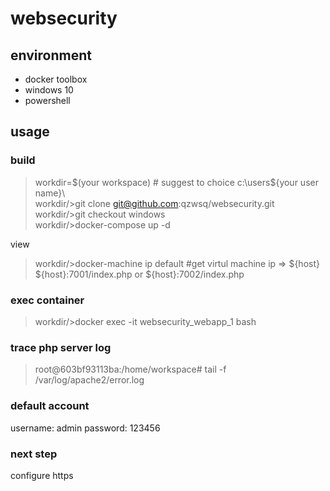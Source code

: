 # websecurity
## environment
- docker toolbox
- windows 10
- powershell
## usage
### build
> workdir=$(your workspace) # suggest to choice c:\\users\${your user name}\  
> workdir/>git clone git@github.com:qzwsq/websecurity.git  
> workdir/>git checkout windows  
> workdir/>docker-compose up -d  

view  
> workdir/>docker-machine ip default #get virtul machine ip => ${host}
${host}:7001/index.php or ${host}:7002/index.php<br>

### exec container 
> workdir/>docker exec -it websecurity_webapp_1 bash

### trace php server log
> root@603bf93113ba:/home/workspace# tail -f /var/log/apache2/error.log 

### default account
username: admin password: 123456  

### next step
configure https 

